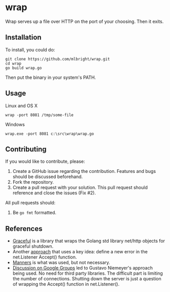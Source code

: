 wrap
========

Wrap serves up a file over HTTP on the port of your choosing. Then it exits.

## Installation

To install, you could do:

```
git clone https://github.com/mlbright/wrap.git
cd wrap
go build wrap.go
```

Then put the binary in your system's PATH.

## Usage

Linux and OS X

```
wrap -port 8081 /tmp/some-file
```

Windows

```
wrap.exe -port 8081 c:\src\wrap\wrap.go
```

## Contributing

If you would like to contribute, please:

1. Create a GitHub issue regarding the contribution. Features and bugs should be discussed beforehand.
2. Fork the repository.
3. Create a pull request with your solution. This pull request should reference and close the issues (Fix #2).

All pull requests should:

1. Be `go fmt` formatted.

## References

* [Graceful](https://github.com/tylerb/graceful) is a library that wraps the Golang std library net/http objects
for graceful shutdown.
* Another [approach](http://www.hydrogen18.com/blog/stop-listening-http-server-go.html) that uses a key idea: define a new
error in the net.Listener Accept() function.
* [Manners](https://github.com/braintree/manners) is what was used, but not necessary.
* [Discussion on Google Groups](https://groups.google.com/forum/#!topic/golang-nuts/qt3ABSpKjzM) led to Gustavo Niemeyer's approach
being used. No need for third party libraries. The difficult part is limiting the number of connections. Shutting down the
server is just a question of wrapping the Accept() function in net.Listener().
